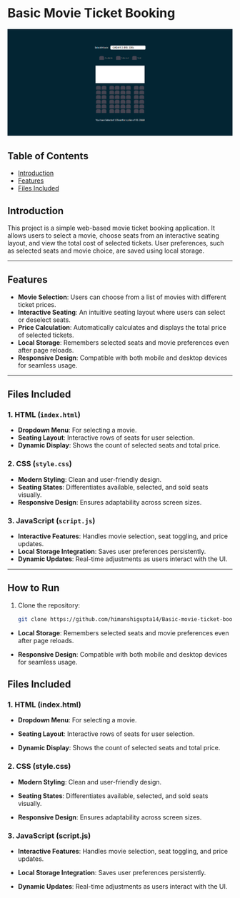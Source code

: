 #   Basic Movie Ticket Booking

![Basic-movie-ticket-booking](picture.png)

## Table of Contents

- [Introduction](#introduction)
- [Features](#features)
- [Files Included](#files-included)
## Introduction

This project is a simple web-based movie ticket booking application. It allows users to select a movie, choose seats from an interactive seating layout, and view the total cost of selected tickets. User preferences, such as selected seats and movie choice, are saved using local storage.

---

## Features

- **Movie Selection**: Users can choose from a list of movies with different ticket prices.
- **Interactive Seating**: An intuitive seating layout where users can select or deselect seats.
- **Price Calculation**: Automatically calculates and displays the total price of selected tickets.
- **Local Storage**: Remembers selected seats and movie preferences even after page reloads.
- **Responsive Design**: Compatible with both mobile and desktop devices for seamless usage.

---

## Files Included

### 1. HTML (`index.html`)
- **Dropdown Menu**: For selecting a movie.
- **Seating Layout**: Interactive rows of seats for user selection.
- **Dynamic Display**: Shows the count of selected seats and total price.

### 2. CSS (`style.css`)
- **Modern Styling**: Clean and user-friendly design.
- **Seating States**: Differentiates available, selected, and sold seats visually.
- **Responsive Design**: Ensures adaptability across screen sizes.

### 3. JavaScript (`script.js`)
- **Interactive Features**: Handles movie selection, seat toggling, and price updates.
- **Local Storage Integration**: Saves user preferences persistently.
- **Dynamic Updates**: Real-time adjustments as users interact with the UI.

---

## How to Run

1. Clone the repository:
   ```bash
   git clone https://github.com/himanshigupta14/Basic-movie-ticket-booking.git

*   **Local Storage**: Remembers selected seats and movie preferences even after page reloads.
    
*   **Responsive Design**: Compatible with both mobile and desktop devices for seamless usage.
    

Files Included
--------------

### 1\. HTML (index.html)

*   **Dropdown Menu**: For selecting a movie.
    
*   **Seating Layout**: Interactive rows of seats for user selection.
    
*   **Dynamic Display**: Shows the count of selected seats and total price.
    

### 2\. CSS (style.css)

*   **Modern Styling**: Clean and user-friendly design.
    
*   **Seating States**: Differentiates available, selected, and sold seats visually.
    
*   **Responsive Design**: Ensures adaptability across screen sizes.
    

### 3\. JavaScript (script.js)

*   **Interactive Features**: Handles movie selection, seat toggling, and price updates.
    
*   **Local Storage Integration**: Saves user preferences persistently.
    
*   **Dynamic Updates**: Real-time adjustments as users interact with the UI.

